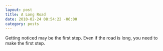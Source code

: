 ```yaml
--- 
layout: post
title: A Long Road
date: 2010-02-24 08:54:22 -06:00
category: posts
---
```

Getting noticed may be the first step.  Even if the road is long, you need to make the first step. 
